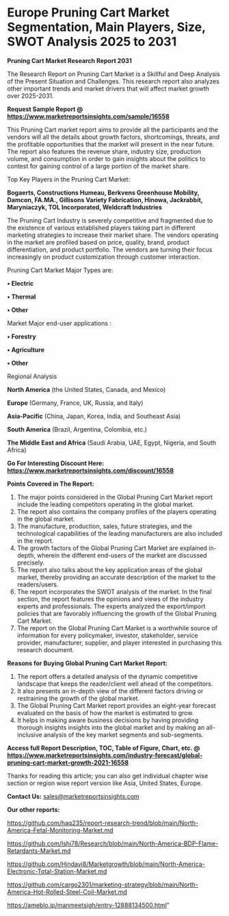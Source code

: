 # Europe Pruning Cart Market Segmentation, Main Players, Size, SWOT Analysis 2025 to 2031

<strong>Pruning Cart Market Research Report 2031</strong>

The Research Report on Pruning Cart Market is a Skillful and Deep Analysis of the Present Situation and Challenges. This research report also analyzes other important trends and market drivers that will affect market growth over 2025-2031.

<strong>Request Sample Report @ <a href=https://www.marketreportsinsights.com/sample/16558>https://www.marketreportsinsights.com/sample/16558</a></strong>

This Pruning Cart market report aims to provide all the participants and the vendors will all the details about growth factors, shortcomings, threats, and the profitable opportunities that the market will present in the near future. The report also features the revenue share, industry size, production volume, and consumption in order to gain insights about the politics to contest for gaining control of a large portion of the market share.

Top Key Players in the Pruning Cart Market:

<strong>Bogaerts, Constructions Humeau, Berkvens Greenhouse Mobility, Damcon, FA.MA., Gillisons Variety Fabrication, Hinowa, Jackrabbit, Maryniaczyk, TOL Incorporated, Weldcraft Industries</strong>

The Pruning Cart Industry is severely competitive and fragmented due to the existence of various established players taking part in different marketing strategies to increase their market share. The vendors operating in the market are profiled based on price, quality, brand, product differentiation, and product portfolio. The vendors are turning their focus increasingly on product customization through customer interaction.

Pruning Cart Market Major Types are:

<strong>• Electric

• Thermal

• Other</strong>

Market Major end-user applications :

<strong>• Forestry

• Agriculture

• Other</strong>

Regional Analysis

</u><strong><b>North America</b></strong> (the United States, Canada, and Mexico)

<strong><b>Europe </b></strong>(Germany, France, UK, Russia, and Italy)

<strong><b>Asia-Pacific</b></strong> (China, Japan, Korea, India, and Southeast Asia)

<strong><b>South America</b></strong> (Brazil, Argentina, Colombia, etc.)

<strong><b>The Middle East and Africa</b></strong> (Saudi Arabia, UAE, Egypt, Nigeria, and South Africa)

<strong>Go For Interesting Discount Here: <a href=https://www.marketreportsinsights.com/discount/16558>https://www.marketreportsinsights.com/discount/16558</a></strong>

<strong>Points Covered in The Report:</strong>
<ol>
  <li>The major points considered in the Global Pruning Cart Market report include the leading competitors operating in the global market.</li>
  <li>The report also contains the company profiles of the players operating in the global market.</li>
  <li>The manufacture, production, sales, future strategies, and the technological capabilities of the leading manufacturers are also included in the report.</li>
  <li>The growth factors of the Global Pruning Cart Market are explained in-depth, wherein the different end-users of the market are discussed precisely.</li>
  <li>The report also talks about the key application areas of the global market, thereby providing an accurate description of the market to the readers/users.</li>
  <li>The report incorporates the SWOT analysis of the market. In the final section, the report features the opinions and views of the industry experts and professionals. The experts analyzed the export/import policies that are favorably influencing the growth of the Global Pruning Cart Market.</li>
  <li>The report on the Global Pruning Cart Market is a worthwhile source of information for every policymaker, investor, stakeholder, service provider, manufacturer, supplier, and player interested in purchasing this research document.</li>
</ol>
<strong>Reasons for Buying Global Pruning Cart Market Report:</strong>

<ol>
  <li>The report offers a detailed analysis of the dynamic competitive landscape that keeps the reader/client well ahead of the competitors.</li>
  <li>It also presents an in-depth view of the different factors driving or restraining the growth of the global market.</li>
  <li>The Global Pruning Cart Market report provides an eight-year forecast evaluated on the basis of how the market is estimated to grow.</li>
  <li>It helps in making aware business decisions by having providing thorough insights insights into the global market and by making an all-inclusive analysis of the key market segments and sub-segments.</li>
</ol>
<strong>Access full Report Description, TOC, Table of Figure, Chart, etc. @ <a href=https://www.marketreportsinsights.com/industry-forecast/global-pruning-cart-market-growth-2021-16558>https://www.marketreportsinsights.com/industry-forecast/global-pruning-cart-market-growth-2021-16558</a></strong>


Thanks for reading this article; you can also get individual chapter wise section or region wise report version like Asia, United States, Europe.

<strong>Contact Us:</strong>
sales@marketreportsinsights.com

<strong>Our other reports:</strong>

<a href=https://github.com/haq235/report-research-trend/blob/main/North-America-Fetal-Monitoring-Market.md>https://github.com/haq235/report-research-trend/blob/main/North-America-Fetal-Monitoring-Market.md</a>

<a href=https://github.com/Ishi78/Research/blob/main/North-America-BDP-Flame-Retardants-Market.md>https://github.com/Ishi78/Research/blob/main/North-America-BDP-Flame-Retardants-Market.md</a>

<a href=https://github.com/Hindavi8/Marketgrowth/blob/main/North-America-Electronic-Total-Station-Market.md>https://github.com/Hindavi8/Marketgrowth/blob/main/North-America-Electronic-Total-Station-Market.md</a>

<a href=https://github.com/cargo2301/marketing-strategy/blob/main/North-America-Hot-Rolled-Steel-Coil-Market.md>https://github.com/cargo2301/marketing-strategy/blob/main/North-America-Hot-Rolled-Steel-Coil-Market.md</a>

<a href=https://ameblo.jp/manmeetsigh/entry-12888134500.html>https://ameblo.jp/manmeetsigh/entry-12888134500.html</a>"
